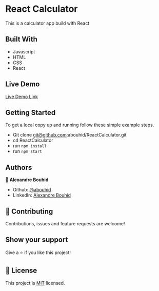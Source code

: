 # React Calculator
This is a calculator app build with React


## Built With

- Javascript
- HTML
- CSS
- React


## Live Demo

[Live Demo Link](https://reactcalculatoralex.herokuapp.com/)


## Getting Started

To get a local copy up and running follow these simple example steps.

- Git clone git@github.com:abouhid/ReactCalculator.git
- cd ReactCalculator
- run `npm install`
- run `npm start`


## Authors

👤 **Alexandre Bouhid**

- Github: [@abouhid](https://github.com/abouhid)
- LinkedIn: [Alexandre Bouhid](https://www.linkedin.com/in/alexandrebouhid/)

## 🤝 Contributing

Contributions, issues and feature requests are welcome!

## Show your support

Give a ⭐️ if you like this project!

## 📝 License

This project is [MIT](lic.url) licensed.